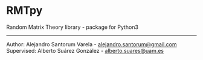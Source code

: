 # RMTpy
Random Matrix Theory library - package for Python3


-----------------

Author: Alejandro Santorum Varela - alejandro.santorum@gmail.com
Supervised: Alberto Suárez González - alberto.suares@uam.es
